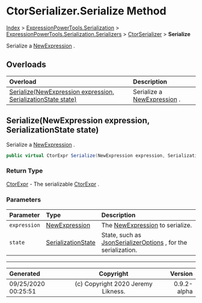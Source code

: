 ﻿# CtorSerializer.Serialize Method

[Index](../index.md) > [ExpressionPowerTools.Serialization](ExpressionPowerTools.Serialization.a.md) > [ExpressionPowerTools.Serialization.Serializers](ExpressionPowerTools.Serialization.Serializers.n.md) > [CtorSerializer](ExpressionPowerTools.Serialization.Serializers.CtorSerializer.cs.md) > **Serialize**

Serialize a [NewExpression](https://docs.microsoft.com/dotnet/api/system.linq.expressions.newexpression) .

## Overloads

| Overload | Description |
| :-- | :-- |
| [Serialize(NewExpression expression, SerializationState state)](#serializenewexpression-expression-serializationstate-state) | Serialize a [NewExpression](https://docs.microsoft.com/dotnet/api/system.linq.expressions.newexpression) . |
## Serialize(NewExpression expression, SerializationState state)

Serialize a [NewExpression](https://docs.microsoft.com/dotnet/api/system.linq.expressions.newexpression) .

```csharp
public virtual CtorExpr Serialize(NewExpression expression, SerializationState state)
```

### Return Type

 [CtorExpr](ExpressionPowerTools.Serialization.Serializers.CtorExpr.cs.md)  - The serializable [CtorExpr](ExpressionPowerTools.Serialization.Serializers.CtorExpr.cs.md) .

### Parameters

| Parameter | Type | Description |
| :-- | :-- | :-- |
| `expression` | [NewExpression](https://docs.microsoft.com/dotnet/api/system.linq.expressions.newexpression) | The [NewExpression](https://docs.microsoft.com/dotnet/api/system.linq.expressions.newexpression) to serialize. |
| `state` | [SerializationState](ExpressionPowerTools.Serialization.Serializers.SerializationState.cs.md) | State, such as [JsonSerializerOptions](https://docs.microsoft.com/dotnet/api/system.text.json.jsonserializeroptions) , for the serialization. |



---

| Generated | Copyright | Version |
| :-- | :-: | --: |
| 09/25/2020 00:25:51 | (c) Copyright 2020 Jeremy Likness. | 0.9.2-alpha |
